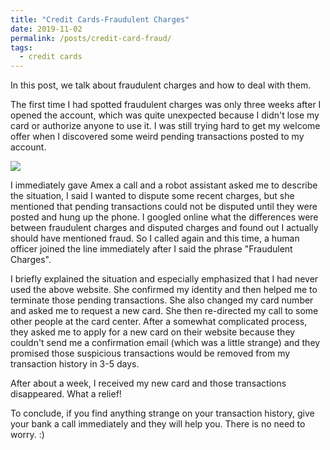 ```yaml
---
title: "Credit Cards-Fraudulent Charges"
date: 2019-11-02
permalink: /posts/credit-card-fraud/
tags:
  - credit cards
---
```


In this post, we talk about fraudulent charges and how to deal with them.

The first time I had spotted fraudulent charges was only three weeks after I opened the account, which was quite unexpected because I didn't lose my card or authorize anyone to use it. I was still trying hard to get my welcome offer when I discovered some weird pending transactions posted to my account. 

<img src='https://williamlwj.github.io/About/images/post_images/fraudulent_charge.png'> 

I immediately gave Amex a call and a robot assistant asked me to describe the situation, I said I wanted to dispute some recent charges, but she mentioned that pending transactions could not be disputed until they were posted and hung up the phone. I googled online what the differences were between fraudulent charges and disputed charges and found out I actually should have mentioned fraud. So I called again and this time, a human officer joined the line immediately after I said the phrase "Fraudulent Charges". 

I briefly explained the situation and especially emphasized that I had never used the above website. She confirmed my identity and then helped me to terminate those pending transactions. She also changed my card number and asked me to request a new card. She then re-directed my call to some other people at the card center. After a somewhat complicated process, they asked me to apply for a new card on their website because they couldn't send me a confirmation email (which was a little strange) and they promised those suspicious transactions would be removed from my transaction history in 3-5 days.

After about a week, I received my new card and those transactions disappeared. What a relief!

To conclude, if you find anything strange on your transaction history, give your bank a call immediately and they will help you. There is no need to worry. :)



